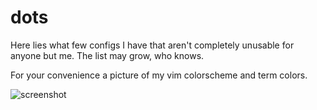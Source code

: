 # dots

Here lies what few configs I have that aren't completely unusable for anyone but me. The list may grow, who knows.

For your convenience a picture of my vim colorscheme and term colors.

![screenshot](https://raw.githubusercontent.com/m3atatarian/dots/master/vim.png)
